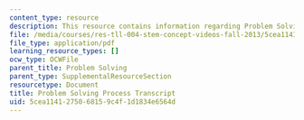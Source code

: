 ```yaml
---
content_type: resource
description: This resource contains information regarding Problem Solving Process.
file: /media/courses/res-tll-004-stem-concept-videos-fall-2013/5cea1141275068159c4f1d1834e6564d_MITRES_TLL-004F13_ProbSolv.pdf
file_type: application/pdf
learning_resource_types: []
ocw_type: OCWFile
parent_title: Problem Solving
parent_type: SupplementalResourceSection
resourcetype: Document
title: Problem Solving Process Transcript
uid: 5cea1141-2750-6815-9c4f-1d1834e6564d
---
```

